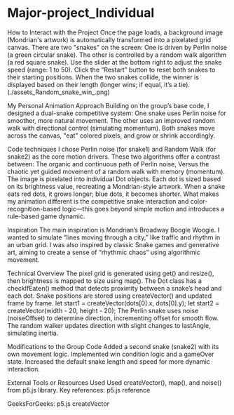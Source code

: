 # Major-project_Individual
 How to Interact with the Project
Once the page loads, a background image (Mondrian's artwork) is automatically transformed into a pixelated grid canvas.
There are two "snakes" on the screen:
One is driven by Perlin noise (a green circular snake).
The other is controlled by a random walk algorithm (a red square snake).
Use the slider at the bottom right to adjust the snake speed (range: 1 to 50).
Click the “Restart” button to reset both snakes to their starting positions.
When the two snakes collide, the winner is displayed based on their length (longer wins; if equal, it’s a tie).
(./assets_Random_snake_win_.png)


 My Personal Animation Approach
Building on the group’s base code, I designed a dual-snake competitive system:
One snake uses Perlin noise for smoother, more natural movement.
The other uses an improved random walk with directional control (simulating momentum).
 Both snakes move across the canvas, "eat" colored pixels, and grow or shrink accordingly.

Code techniques
I chose Perlin noise (for snake1) and Random Walk (for snake2) as the core motion drivers.
These two algorithms offer a contrast between:
The organic and continuous path of Perlin noise,
Versus the chaotic yet guided movement of a random walk with memory (momentum).
The image is pixelated into individual Dot objects.
Each dot is sized based on its brightness value, recreating a Mondrian-style artwork.
When a snake eats red dots, it grows longer; blue dots, it becomes shorter.
What makes my animation different is the competitive snake interaction and color-recognition-based logic—this goes beyond simple motion and introduces a rule-based game dynamic.

Inspiration
The main inspiration is Mondrian’s Broadway Boogie Woogie.
I wanted to simulate “lines moving through a city,” like traffic and rhythm in an urban grid.
I was also inspired by classic Snake games and generative art, aiming to create a sense of “rhythmic chaos” using algorithmic movement.

Technical Overview
The pixel grid is generated using get() and resize(), then brightness is mapped to size using map().
The Dot class has a checkIfEaten() method that detects proximity between a snake’s head and each dot.
Snake positions are stored using createVector() and updated frame by frame.
let start1 = createVector(dots[0].x, dots[0].y);
let start2 = createVector(width - 20, height - 20);
The Perlin snake uses noise (noiseOffset) to determine direction, incrementing offset for smooth flow.
The random walker updates direction with slight changes to lastAngle, simulating inertia.

Modifications to the Group Code
Added a second snake (snake2) with its own movement logic.
Implemented win condition logic and a gameOver state.
Increased the default snake length and speed for more dynamic interaction.


External Tools or Resources Used
Used createVector(), map(), and noise() from p5.js library.
Key references:
p5.js reference


GeeksForGeeks: p5.js createVector




